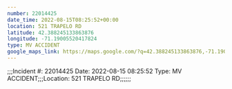 ```yaml
---
number: 22014425
date_time: 2022-08-15T08:25:52+00:00
location: 521 TRAPELO RD
latitude: 42.388245133863876
longitude: -71.19005520417824
type: MV ACCIDENT
google_maps_link: https://maps.google.com/?q=42.388245133863876,-71.19005520417824
---
```


;;;Incident #: 22014425  Date: 2022-08-15 08:25:52   Type: MV ACCIDENT;;;Location: 521 TRAPELO RD;;;;;;
